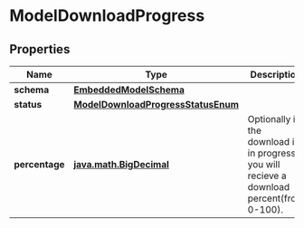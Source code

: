 
# ModelDownloadProgress

## Properties
Name | Type | Description | Notes
------------ | ------------- | ------------- | -------------
**schema** | [**EmbeddedModelSchema**](EmbeddedModelSchema.md) |  |  [optional]
**status** | [**ModelDownloadProgressStatusEnum**](ModelDownloadProgressStatusEnum.md) |  |  [optional]
**percentage** | [**java.math.BigDecimal**](java.math.BigDecimal) | Optionally if the download is in progress you will recieve a download percent(from 0-100). |  [optional]



